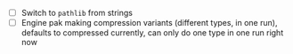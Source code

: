 
- [ ] Switch to `pathlib` from strings
- [ ] Engine pak making compression variants (different types, in one run), defaults to compressed currently, can only do one type in one run right now
